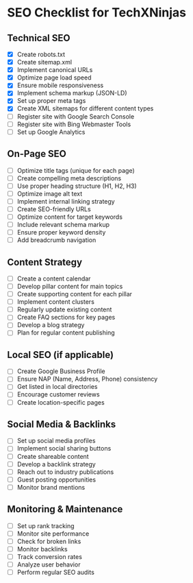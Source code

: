 # SEO Checklist for TechXNinjas

## Technical SEO
- [x] Create robots.txt
- [x] Create sitemap.xml
- [x] Implement canonical URLs
- [x] Optimize page load speed
- [x] Ensure mobile responsiveness
- [x] Implement schema markup (JSON-LD)
- [x] Set up proper meta tags
- [x] Create XML sitemaps for different content types
- [ ] Register site with Google Search Console
- [ ] Register site with Bing Webmaster Tools
- [ ] Set up Google Analytics

## On-Page SEO
- [ ] Optimize title tags (unique for each page)
- [ ] Create compelling meta descriptions
- [ ] Use proper heading structure (H1, H2, H3)
- [ ] Optimize image alt text
- [ ] Implement internal linking strategy
- [ ] Create SEO-friendly URLs
- [ ] Optimize content for target keywords
- [ ] Include relevant schema markup
- [ ] Ensure proper keyword density
- [ ] Add breadcrumb navigation

## Content Strategy
- [ ] Create a content calendar
- [ ] Develop pillar content for main topics
- [ ] Create supporting content for each pillar
- [ ] Implement content clusters
- [ ] Regularly update existing content
- [ ] Create FAQ sections for key pages
- [ ] Develop a blog strategy
- [ ] Plan for regular content publishing

## Local SEO (if applicable)
- [ ] Create Google Business Profile
- [ ] Ensure NAP (Name, Address, Phone) consistency
- [ ] Get listed in local directories
- [ ] Encourage customer reviews
- [ ] Create location-specific pages

## Social Media & Backlinks
- [ ] Set up social media profiles
- [ ] Implement social sharing buttons
- [ ] Create shareable content
- [ ] Develop a backlink strategy
- [ ] Reach out to industry publications
- [ ] Guest posting opportunities
- [ ] Monitor brand mentions

## Monitoring & Maintenance
- [ ] Set up rank tracking
- [ ] Monitor site performance
- [ ] Check for broken links
- [ ] Monitor backlinks
- [ ] Track conversion rates
- [ ] Analyze user behavior
- [ ] Perform regular SEO audits